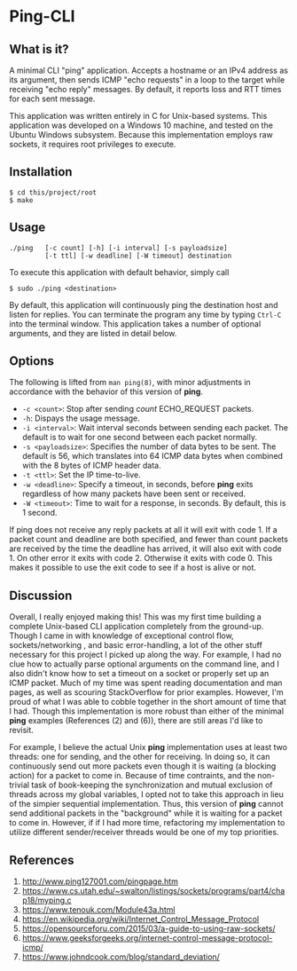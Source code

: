 # Ping-CLI 

## What is it?

A minimal CLI "ping" application. Accepts a hostname or an IPv4 address as its
 argument, then
 sends ICMP "echo requests" in a loop to the target while receiving "echo
  reply" messages. By default, it reports loss and RTT times for each sent
   message.

This application was written entirely in C for Unix-based systems. This
 application was developed on a Windows 10 machine, and tested on the Ubuntu
  Windows subsystem. 
 Because this implementation employs raw sockets, it requires root privileges to
  execute. 

## Installation 

```
$ cd this/project/root
$ make 
```

## Usage 
``` 
./ping   [-c count] [-h] [-i interval] [-s payloadsize]
         [-t ttl] [-w deadline] [-W timeout] destination
```
To execute this application with default behavior, simply call 
```
$ sudo ./ping <destination> 
```

By default, this application will continuously ping the destination host and
 listen for replies. You can terminate the program any time by
  typing `Ctrl-C` into the terminal window. This application takes a
   number of optional arguments, and they are listed in detail below.  


## Options 
The following is lifted from `man ping(8)`, with minor adjustments in
 accordance with the behavior of this version of **ping**. 
*  `-c <count>`:  Stop after sending _count_ ECHO_REQUEST packets.
*  `-h`: Dispays the usage message. 
*  `-i <interval>`: Wait interval seconds between sending each packet. 
The default is to wait for one second between each packet normally. 
*  `-s <payloadsize>`: Specifies the number of data bytes to be sent.
 The default is 56, which translates into 64 ICMP data bytes when combined with
  the 8 bytes of ICMP header data.
*  `-t <ttl>`: Set the IP time-to-live.
*  `-w <deadline>`: Specify a timeout, in seconds, before **ping** exits
 regardless 
of how many packets have been sent or received.
*  `-W <timeout>`: Time to wait for a response, in seconds. By default, this
 is 1 second. 
   
If ping does not receive any reply packets at all it will exit with code 1. 
If a packet count and deadline are both specified, and fewer than count packets
 are received by the time the deadline has arrived, it will also exit with 
 code 1. On other error it exits with code 2. Otherwise it exits with code 0. 
 This makes it possible to use the exit code to see if a host is alive or not.

## Discussion 
 
 Overall, I really enjoyed making this! This was my first time building a
  complete Unix-based CLI application completely from the ground-up. Though I
   came in with knowledge of exceptional control flow, sockets/networking
   , and basic error-handling, a lot of the other stuff necessary for this
    project I picked up along the way. For example, I had no
clue how to actually parse optional arguments on the command line, and I also
 didn't know how to set a timeout on a socket or properly set up an ICMP
  packet. Much of my time was spent reading documentation and man pages, as
   well as scouring StackOverflow for prior examples. However, I'm proud of
    what I was able to cobble together in the short amount of time that I had. 
Though this
   implementation is more robust than either of the minimal **ping** 
examples (References (2) and (6)), there are still areas I'd like to revisit. 

For example, I believe the actual Unix **ping** implementation uses at least
 two threads: one for sending, and the other for receiving. In doing so, it
  can continuously send out
   more
   packets even though it is waiting (a blocking action) for a packet to come
    in. Because of time contraints, and the non-trivial task of
     book-keeping the synchronization and mutual exclusion of threads across my
      global variables, I opted not to take this approach in lieu of the
       simpier sequential implementation. Thus, this version of **ping** cannot send additional packets in the "background" while it is
        waiting for a packet to come in. However, if if I had
        more
        time, 
refactoring my implementation to utilize different sender/receiver threads
 would be one of my top priorities.  

 
## References 

 1. http://www.ping127001.com/pingpage.htm
 2. https://www.cs.utah.edu/~swalton/listings/sockets/programs/part4/chap18/myping.c
 3. https://www.tenouk.com/Module43a.html
 4. https://en.wikipedia.org/wiki/Internet_Control_Message_Protocol
 5. https://opensourceforu.com/2015/03/a-guide-to-using-raw-sockets/
 6. https://www.geeksforgeeks.org/internet-control-message-protocol-icmp/
 7. https://www.johndcook.com/blog/standard_deviation/
 

